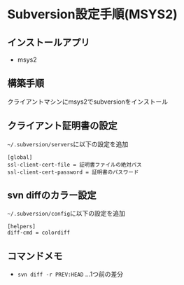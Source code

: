 # Subversion設定手順(MSYS2)

## インストールアプリ

- msys2

## 構築手順

クライアントマシンにmsys2でsubversionをインストール

## クライアント証明書の設定

`~/.subversion/servers`に以下の設定を追加

```
[global]
ssl-client-cert-file = 証明書ファイルの絶対パス
ssl-client-cert-password = 証明書のパスワード
```

## svn diffのカラー設定

`~/.subversion/config`に以下の設定を追加

```
[helpers]
diff-cmd = colordiff
```

## コマンドメモ

- `svn diff -r PREV:HEAD` ...1つ前の差分
